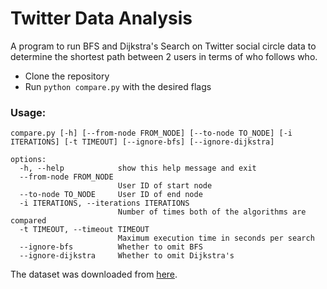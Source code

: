# Twitter Data Analysis

A program to run BFS and Dijkstra's Search on Twitter social circle data to determine the shortest path between 2 users in terms of who follows who.
- Clone the repository
- Run `python compare.py` with the desired flags

### Usage:

```
compare.py [-h] [--from-node FROM_NODE] [--to-node TO_NODE] [-i ITERATIONS] [-t TIMEOUT] [--ignore-bfs] [--ignore-dijkstra]

options:
  -h, --help            show this help message and exit
  --from-node FROM_NODE
                        User ID of start node
  --to-node TO_NODE     User ID of end node
  -i ITERATIONS, --iterations ITERATIONS
                        Number of times both of the algorithms are compared
  -t TIMEOUT, --timeout TIMEOUT
                        Maximum execution time in seconds per search
  --ignore-bfs          Whether to omit BFS
  --ignore-dijkstra     Whether to omit Dijkstra's
```

The dataset was downloaded from [here](https://snap.stanford.edu/data/ego-Twitter.html).

